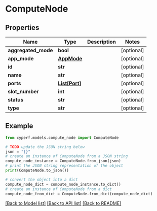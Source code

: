 # ComputeNode


## Properties

Name | Type | Description | Notes
------------ | ------------- | ------------- | -------------
**aggregated_mode** | **bool** |  | [optional] 
**app_mode** | [**AppMode**](AppMode.md) |  | [optional] 
**id** | **str** |  | [optional] 
**name** | **str** |  | [optional] 
**ports** | [**List[Port]**](Port.md) |  | [optional] 
**slot_number** | **int** |  | [optional] 
**status** | **str** |  | [optional] 
**type** | **str** |  | [optional] 

## Example

```python
from cyperf.models.compute_node import ComputeNode

# TODO update the JSON string below
json = "{}"
# create an instance of ComputeNode from a JSON string
compute_node_instance = ComputeNode.from_json(json)
# print the JSON string representation of the object
print(ComputeNode.to_json())

# convert the object into a dict
compute_node_dict = compute_node_instance.to_dict()
# create an instance of ComputeNode from a dict
compute_node_from_dict = ComputeNode.from_dict(compute_node_dict)
```
[[Back to Model list]](../README.md#documentation-for-models) [[Back to API list]](../README.md#documentation-for-api-endpoints) [[Back to README]](../README.md)


